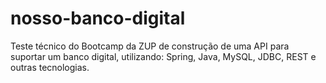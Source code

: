 # nosso-banco-digital

Teste técnico do Bootcamp da ZUP de construção de uma API para suportar um banco digital, utilizando: Spring, Java, MySQL, JDBC, REST e outras tecnologias.
